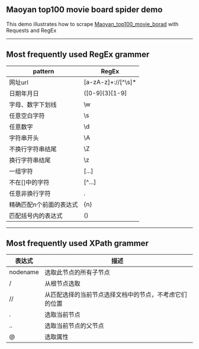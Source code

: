## Maoyan top100 movie board spider demo

This demo illustrates how to scrape [Maoyan_top100_movie_borad](https://maoyan.com/board/) with Requests and RegEx

---------
## Most frequently used RegEx grammer

|pattern|RegEx|
|---------------|-------------------------|
|网址url|[a-zA-z]+://[^\s]*|
|日期年月日|([0-9]{3}[1-9]|[0-9]{2}[1-9][0-9]{1}|[0-9]{1}[1-9][0-9]{2}|[1-9][0-9]{3})-(((0[13578]|1[02])-(0[1-9]|[12][0-9]|3[01]))|((0[469]|11)-(0[1-9]|[12][0-9]|30))|(02-(0[1-9]|[1][0-9]|2[0-8])))|
|字母、数字下划线|\w|
|任意空白字符|\s|
|任意数字|\d|
|字符串开头|\A|
|不换行字符串结尾|\Z|
|换行字符串结尾|\z|
|一组字符|[...]|
|不在[]中的字符|[^...]|
|任意非换行字符|.|
|精确匹配n个前面的表达式|{n}|
|匹配括号内的表达式|()|

--------
## Most frequently used XPath grammer

|表达式|描述|
|----------|---------------|
|nodename|选取此节点的所有子节点|
|/|从根节点选取|
|//|从匹配选择的当前节点选择文档中的节点，不考虑它们的位置|
|.|选取当前节点|
|..|选取当前节点的父节点|
|@|选取属性|
